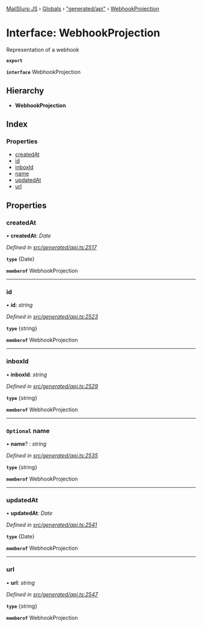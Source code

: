 [MailSlurp JS](../README.md) › [Globals](../globals.md) › ["generated/api"](../modules/_generated_api_.md) › [WebhookProjection](_generated_api_.webhookprojection.md)

# Interface: WebhookProjection

Representation of a webhook

**`export`** 

**`interface`** WebhookProjection

## Hierarchy

* **WebhookProjection**

## Index

### Properties

* [createdAt](_generated_api_.webhookprojection.md#createdat)
* [id](_generated_api_.webhookprojection.md#id)
* [inboxId](_generated_api_.webhookprojection.md#inboxid)
* [name](_generated_api_.webhookprojection.md#optional-name)
* [updatedAt](_generated_api_.webhookprojection.md#updatedat)
* [url](_generated_api_.webhookprojection.md#url)

## Properties

###  createdAt

• **createdAt**: *Date*

*Defined in [src/generated/api.ts:2517](https://github.com/mailslurp/mailslurp-client-ts-js/blob/7518dcd/src/generated/api.ts#L2517)*

**`type`** {Date}

**`memberof`** WebhookProjection

___

###  id

• **id**: *string*

*Defined in [src/generated/api.ts:2523](https://github.com/mailslurp/mailslurp-client-ts-js/blob/7518dcd/src/generated/api.ts#L2523)*

**`type`** {string}

**`memberof`** WebhookProjection

___

###  inboxId

• **inboxId**: *string*

*Defined in [src/generated/api.ts:2529](https://github.com/mailslurp/mailslurp-client-ts-js/blob/7518dcd/src/generated/api.ts#L2529)*

**`type`** {string}

**`memberof`** WebhookProjection

___

### `Optional` name

• **name**? : *string*

*Defined in [src/generated/api.ts:2535](https://github.com/mailslurp/mailslurp-client-ts-js/blob/7518dcd/src/generated/api.ts#L2535)*

**`type`** {string}

**`memberof`** WebhookProjection

___

###  updatedAt

• **updatedAt**: *Date*

*Defined in [src/generated/api.ts:2541](https://github.com/mailslurp/mailslurp-client-ts-js/blob/7518dcd/src/generated/api.ts#L2541)*

**`type`** {Date}

**`memberof`** WebhookProjection

___

###  url

• **url**: *string*

*Defined in [src/generated/api.ts:2547](https://github.com/mailslurp/mailslurp-client-ts-js/blob/7518dcd/src/generated/api.ts#L2547)*

**`type`** {string}

**`memberof`** WebhookProjection

